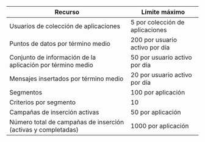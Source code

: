 Recurso|Límite máximo
---|---
Usuarios de colección de aplicaciones|5 por colección de aplicaciones
Puntos de datos por término medio|200 por usuario activo por día
Conjunto de información de la aplicación por término medio|50 por usuario activo por día
Mensajes insertados por término medio|20 por usuario activo por día
Segmentos|100 por aplicación
Criterios por segmento|10
Campañas de inserción activas|50 por aplicación
Número total de campañas de inserción (activas y completadas)|1000 por aplicación

<!---HONumber=Oct15_HO3-->